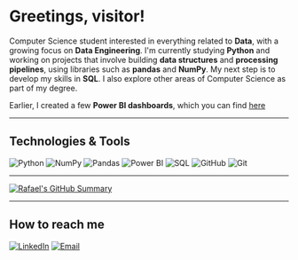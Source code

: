 # Greetings, visitor!

Computer Science student interested in everything related to **Data**, with a growing focus on **Data Engineering**.
I'm currently studying **Python** and working on projects that involve building **data structures** and **processing pipelines**, using libraries such as **pandas** and **NumPy**.
My next step is to develop my skills in **SQL**.
I also explore other areas of Computer Science as part of my degree.

Earlier, I created a few **Power BI dashboards**, which you can find [here](https://data-analytics-portfolio-rafael-nakayama.lovable.app/)

---

## Technologies & Tools
![Python](https://img.shields.io/badge/Python-3776AB?style=for-the-badge&logo=python&logoColor=white)
![NumPy](https://img.shields.io/badge/numpy-013243?style=for-the-badge&logo=numpy&logoColor=white)
![Pandas](https://img.shields.io/badge/pandas-150458?style=for-the-badge&logo=pandas&logoColor=white)
![Power BI](https://img.shields.io/badge/Power%20BI-F2C811?style=for-the-badge&logo=powerbi&logoColor=black)
![SQL](https://img.shields.io/badge/SQL-336791?style=for-the-badge&logo=postgresql&logoColor=white)
![GitHub](https://img.shields.io/badge/GitHub-181717?style=for-the-badge&logo=github&logoColor=white)
![Git](https://img.shields.io/badge/Git-F05032?style=for-the-badge&logo=git&logoColor=white)


---

[![Rafael's GitHub Summary](https://github-profile-summary-cards.vercel.app/api/cards/profile-details?username=rafaelnakayama&theme=github_dark)](https://github.com/vn7n24fzkq/github-profile-summary-cards)

---

## How to reach me
[![LinkedIn](https://img.shields.io/badge/LinkedIn-0A66C2?style=for-the-badge&logo=linkedin&logoColor=white)](https://www.linkedin.com/in/rafael-nakayama-data)
[![Email](https://img.shields.io/badge/Email-0078D4?style=for-the-badge&logo=gmail&logoColor=white)](mailto:RafaelNakayama2003@gmail.com)
